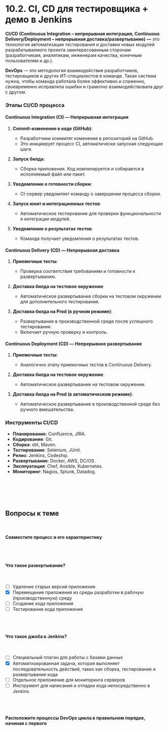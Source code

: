 # 10.2. CI, CD для тестировщика + демо в Jenkins

**CI/CD (Continuous Integration – непрерывная интеграция, Continuous Delivery/Deployment – непрерывная доставка/развертывание)** **—** это технология автоматизации тестирования и доставки новых модулей разрабатываемого проекта заинтересованным сторонам (разработчикам, аналитикам, инженерам качества, конечным пользователям и др.).

**DevOps** — это методология взаимодействия разработчиков, тестировщиков и других ИТ-специалистов в команде. Такая система нужна, чтобы команда работала более эффективно и слаженно, своевременно исправляла ошибки и грамотно взаимодействовала друг с другом.

### Этапы CI/CD процесса

#### Continuous Integration (CI) — Непрерывная интеграция

1. **Commit-изменение в коде (GitHub)**:
    
    - Разработчики коммитят изменения в репозиторий на GitHub.
    - Это инициирует процесс CI, автоматически запуская следующие шаги.
2. **Запуск билда**:
    
    - Сборка приложения. Код компилируется и собирается в исполняемый файл или пакет.
3. **Уведомление о готовности сборки**:
    
    - CI-сервер уведомляет команду о завершении процесса сборки.
4. **Запуск юнит и интеграционных тестов**:
    
    - Автоматическое тестирование для проверки функциональности и интеграции модулей.
5. **Уведомление о результатах тестов**:
    
    - Команда получает уведомления о результатах тестов.

#### Continuous Delivery (CD) — Непрерывная доставка

1. **Приемочные тесты**:
    
    - Проверка соответствия требованиям и готовности к развертыванию.
2. **Доставка билда на тестовое окружение**:
    
    - Автоматическое развертывание сборки на тестовом окружении для дополнительного тестирования.
3. **Доставка билда на Prod (в ручном режиме)**:
    
    - Развертывание в производственной среде после успешного тестирования.
    - Включает ручную проверку и контроль.

#### Continuous Deployment (CD) — Непрерывное развертывание

1. **Приемочные тесты**:
    
    - Аналогично этапу приемочных тестов в Continuous Delivery.
2. **Доставка билда на тестовое окружение**:
    
    - Автоматическое развертывание на тестовом окружении.
3. **Доставка билда на Prod (в автоматическом режиме)**:
    
    - Автоматическое развертывание в производственной среде без ручного вмешательства.

### Инструменты CI/CD

- **Планирование**: Confluence, JIRA.
- **Кодирование**: Git.
- **Сборка**: sbt, Maven.
- **Тестирование**: Selenium, JUnit.
- **Релиз**: Jenkins, Codeship.
- **Развертывание**: Docker, AWS, DC/OS.
- **Эксплуатация**: Chef, Ansible, Kubernetes.
- **Мониторинг**: Nagios, Splunk, Datadog.
<br>
<br>
<br>
<br>

<a id='task1'></a>
## Вопросы к теме
<br>

#### Совместите процесс и его характеристику
<br>

<image src="/img/10.3. pic1.png" alt="">
<br>
<br>

#### Что такое развертывание?
<br>

 -  [ ] Удаление старых версий приложения
 -  [x] Перемещение приложения из среды разработки в рабочую (производственную) среду
 -  [ ] Создание кода приложения
 -  [ ] Тестирование кода приложения
<br>
<br>

#### Что такое джоба в Jenkins?
<br>

 -  [ ] Специальный плагин для работы с базами данных
 -  [x] Автоматизированная задача, которая выполняет последовательность действий, таких как сборка, тестирование и развертывание кода
 -  [ ] Отдельное приложение для мониторинга серверов
 -  [ ] Инструмент для написания и отладки кода непосредственно в Jenkins
<br>
<br>

#### Расположите процессы DevOps цикла в правильном порядке, начиная с первого
<br>

<image src="/img/10.3. pic2.png" alt="">

